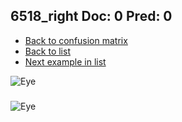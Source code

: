 ## 6518_right Doc: 0 Pred: 0
- [Back to confusion matrix](https://github.com/juliandewit/kaggle_retinopathy/blob/master/matrix.md)
- [Back to list](https://github.com/juliandewit/kaggle_retinopathy/blob/master/lists/00/list.md)
- [Next example in list](https://github.com/juliandewit/kaggle_retinopathy/blob/master/lists/00/65/6519_left.md)

![Eye](https://retinopaty.blob.core.windows.net/size1024/6518_right_0.jpeg)

### 

![Eye]()
